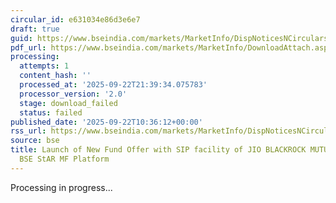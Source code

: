 ```yaml
---
circular_id: e631034e86d3e6e7
draft: true
guid: https://www.bseindia.com/markets/MarketInfo/DispNoticesNCirculars.aspx?Noticeid={5CA872C7-CF08-4D2D-95F8-FF3D15C20EF4}&noticeno=20250922-10&dt=09/22/2025&icount=10&totcount=58&flag=0
pdf_url: https://www.bseindia.com/markets/MarketInfo/DownloadAttach.aspx?id=20250922-10&attachedId=
processing:
  attempts: 1
  content_hash: ''
  processed_at: '2025-09-22T21:39:34.075783'
  processor_version: '2.0'
  stage: download_failed
  status: failed
published_date: '2025-09-22T10:36:12+00:00'
rss_url: https://www.bseindia.com/markets/MarketInfo/DispNoticesNCirculars.aspx?Noticeid={5CA872C7-CF08-4D2D-95F8-FF3D15C20EF4}&noticeno=20250922-10&dt=09/22/2025&icount=10&totcount=58&flag=0
source: bse
title: Launch of New Fund Offer with SIP facility of JIO BLACKROCK MUTUAL FUND on
  BSE StAR MF Platform
---
```


Processing in progress...